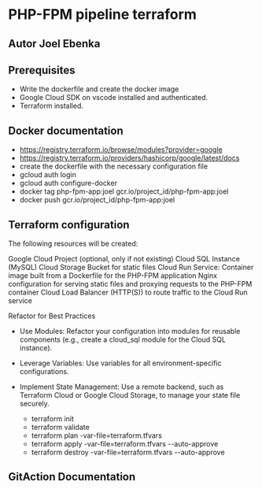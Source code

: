 # PHP-FPM pipeline terraform #

## Autor Joel Ebenka ##

## Prerequisites ##

- Write the dockerfile and create the docker image
- Google Cloud SDK on vscode installed and authenticated.
- Terraform installed.

## Docker documentation ##

- https://registry.terraform.io/browse/modules?provider=google
- https://registry.terraform.io/providers/hashicorp/google/latest/docs
- create the dockerfile with the necessary configuration file
- gcloud auth login
- gcloud auth configure-docker
- docker tag  php-fpm-app:joel gcr.io/project_id/php-fpm-app:joel
- docker push gcr.io/project_id/php-fpm-app:joel


## Terraform configuration ##

The following resources will be created:

Google Cloud Project (optional, only if not existing)
Cloud SQL Instance (MySQL)
Cloud Storage Bucket for static files
Cloud Run Service:
Container image built from a Dockerfile for the PHP-FPM application
Nginx configuration for serving static files and proxying requests to the PHP-FPM container
Cloud Load Balancer (HTTP(S)) to route traffic to the Cloud Run service

Refactor for Best Practices

- Use Modules: Refactor your configuration into modules for reusable components (e.g., create a cloud_sql module for the Cloud SQL instance).
- Leverage Variables: Use variables for all environment-specific configurations.
- Implement State Management: Use a remote backend, such as Terraform Cloud or Google Cloud Storage, to manage your state file securely.

  - terraform init
  - terraform validate
  - terraform plan -var-file=terraform.tfvars
  - terraform apply -var-file=terraform.tfvars --auto-approve
  - terraform destroy -var-file=terraform.tfvars --auto-approve


## GitAction Documentation ##


